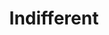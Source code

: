 ---
layout: credit-info
headerstatus: shunk-header
title: Indifferent
iden: indifferent
showreel_weight: 90
credits_weight: 110
thumbnail: /assets/img/credits-grid/indifferent.jpg
image: /assets/img/credits-grid/opengraph/indifferent.jpg
image_size: 3
category: credits
role: Composer
type: Feature Film
imdb: http://www.imdb.com/title/tt3004644
sample: assets/media/indifferent_60s
genre: Drama/Fanatasy
director: Adam Lipsius
writers: Emma Raine Walker
producers: SJ Evans, Christian Mejia Acosta & Emma Raine Walker
synopsis: Two troubled girls, who come together as friends through their imagination of art, create their own fantasy world where they can finally be free.
---